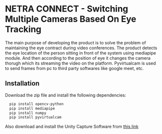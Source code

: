 
# NETRA CONNECT - Switching Multiple Cameras Based On Eye Tracking

The main purpose of developing the product is to solve the
problem of maintaining the eye contract during video conferences. The
product detects the eye location of the person sitting in front of the
system using mediapipe module. And then according to the position of
eye it changes the camera thorugh which its streaming the video on the
platform. Pyvirtualcam is used to send frames from pc to third party
softwares like google meet, etc.
## Installation

Download the zip file and install the following dependencies:

```bash
  pip install opencv-python
  pip install mediapipe
  pip install numpy
  pip install pyvirtualcam
```
Also download and install the Unity Capture Software from [this link](https://github.com/schellingb/UnityCapture#installation)
    


